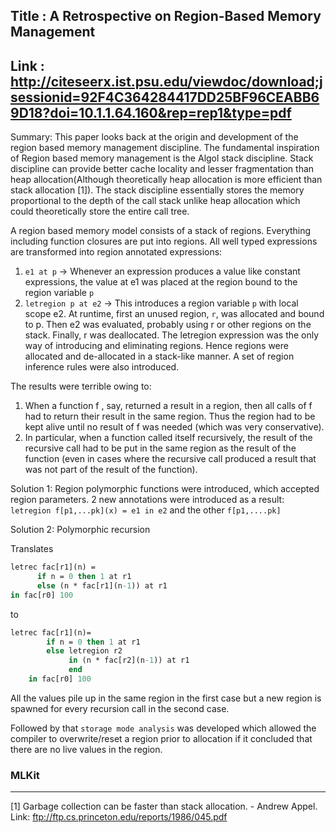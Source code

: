 ## Title : A Retrospective on Region-Based Memory Management

## Link : http://citeseerx.ist.psu.edu/viewdoc/download;jsessionid=92F4C364284417DD25BF96CEABB69D18?doi=10.1.1.64.160&rep=rep1&type=pdf

Summary: This paper looks back at the origin and development of the region based memory management discipline. The fundamental inspiration of Region based memory management is the Algol stack discipline. Stack discipline can provide better cache locality and lesser fragmentation than heap allocation(Although theoretically heap allocation is more efficient than stack allocation [1]). The stack discipline essentially stores the memory proportional to the depth of the call stack unlike heap allocation which could theoretically store the entire call tree.

A region based memory model consists of a stack of regions. Everything including function closures are put into regions. All well typed expressions are transformed into region annotated expressions:
1. `e1 at p` -> Whenever an expression produces a value like constant expressions, the value at e1 was placed at the region bound to the region variable `p`
2. `letregion p at e2` -> This introduces a region variable `p` with local scope e2. At runtime, first an unused region, `r`, was allocated and bound to p. Then e2 was evaluated, probably using r or other regions on the stack. Finally, r was deallocated. The letregion expression was the only way of introducing and eliminating regions. Hence regions were allocated and de-allocated in a stack-like manner. A set of region inference rules were also introduced.


The results were terrible owing to:
1. When a function f , say, returned a result in a region, then all calls of f had to return their result in the same region. Thus the region had to be kept alive until no result of f was needed (which was very conservative).
2. In particular, when a function called itself recursively, the result of the recursive call had to be put in the same region as the result of the function (even in cases where the recursive call produced a result that was not part of the result of the function).

Solution 1: Region polymorphic functions were introduced, which accepted region parameters. 2 new annotations were introduced as a result: `letregion f[p1,...pk](x) = e1 in e2` and the other `f[p1,....pk]`


Solution 2: Polymorphic recursion

Translates

```SML
letrec fac[r1](n) =
      if n = 0 then 1 at r1
      else (n * fac[r1](n-1)) at r1
in fac[r0] 100
```

to

```SML
letrec fac[r1](n)=
        if n = 0 then 1 at r1
        else letregion r2
             in (n * fac[r2](n-1)) at r1
             end
    in fac[r0] 100
```

All the values pile up in the same region in the first case but a new region is spawned for every recursion call in the second case.

Followed by that `storage mode analysis` was developed which allowed the compiler to overwrite/reset a region prior to allocation if it concluded that there are no live values in the region.


### MLKit
---------







 
[1] Garbage collection can be faster than stack allocation. - Andrew Appel. Link: ftp://ftp.cs.princeton.edu/reports/1986/045.pdf

